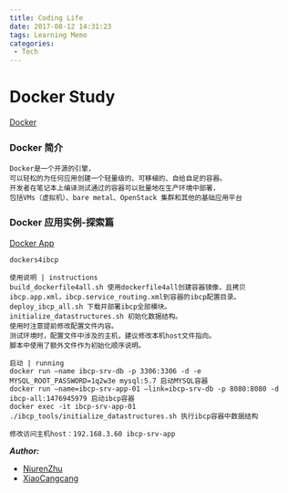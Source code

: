 ```yaml
---
title: Coding Life
date: 2017-08-12 14:31:23
tags: Learning Memo
categories: 
 - Tech
---
```


# Docker Study

[Docker][lnk_Docker]

### Docker 简介

```
Docker是一个开源的引擎，
可以轻松的为任何应用创建一个轻量级的、可移植的、自给自足的容器。
开发者在笔记本上编译测试通过的容器可以批量地在生产环境中部署，
包括VMs（虚拟机）、bare metal、OpenStack 集群和其他的基础应用平台
```

<!--more-->

### Docker 应用实例-探索篇

[Docker App][lnk_DockerApp]

```
dockers4ibcp

使用说明 | instructions
build_dockerfile4all.sh 使用dockerfile4all创建容器镜像，且拷贝ibcp.app.xml，ibcp.service_routing.xml到容器的ibcp配置目录。
deploy_ibcp_all.sh 下载并部署ibcp全部模块。
initialize_datastructures.sh 初始化数据结构。
使用时注意提前修改配置文件内容。
测试环境时，配置文件中涉及的主机，建议修改本机host文件指向。
脚本中使用了额外文件作为初始化顺序说明。

启动 | running
docker run –name ibcp-srv-db -p 3306:3306 -d -e MYSQL_ROOT_PASSWORD=1q2w3e mysql:5.7 启动MYSQL容器
docker run –name=ibcp-srv-app-01 –link=ibcp-srv-db -p 8080:8080 -d ibcp-all:1476945979 启动ibcp容器
docker exec -it ibcp-srv-app-01 ./ibcp_tools/initialize_datastructures.sh 执行ibcp容器中数据结构

修改访问主机host：192.168.3.60 ibcp-srv-app
```

***Author:***
+ [NiurenZhu][lnk_NiurenZhu]
+ [XiaoCangcang][lnk_XiaoCangcang]

[lnk_Docker]: https://hub.docker.com/ "Docker"
[lnk_DockerApp]: https://github.com/cyitianyou/dockers4ibcp "Docker App"
[lnk_NiurenZhu]: https://github.com/NiurenZhu "NiurenZhu"
[lnk_XiaoCangcang]: https://github.com/cyitianyou "XiaoCangcang"
